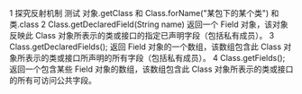 1 探究反射机制
    测试 对象.getClass 和 Class.forName("某包下的某个类") 和 类.class
2 Class.getDeclaredField(String name)
    返回一个 Field 对象，该对象反映此 Class 对象所表示的类或接口的指定已声明字段（包括私有成员）。
3 Class.getDeclaredFields();
    返回 Field 对象的一个数组，该数组包含此 Class 对象所表示的类或接口所声明的所有字段（包括私有成员）。
4 Class.getFields();
    返回一个包含某些 Field 对象的数组，该数组包含此 Class 对象所表示的类或接口的所有可访问公共字段。
